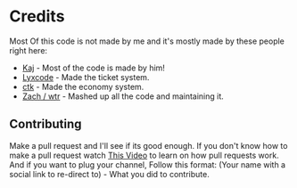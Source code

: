 # Credits

Most Of this code is not made by me and it's mostly made by these people right here:

- [Kaj](https://www.youtube.com/channel/UCFKUcd-SVL0CneGDZ7AbKQw) - Most of the code is made by him!
- [Lyxcode](https://www.youtube.com/c/Lyxcode) - Made the ticket system.
- [ctk](https://www.youtube.com/@ctk_warrior) - Made the economy system.
- [Zach / wtr](https://solo.to/wtr) - Mashed up all the code and maintaining it.

## Contributing

Make a pull request and I'll see if its good enough. If you don't know how to make a pull request watch [This Video](https://www.youtube.com/watch?v=HbSjyU2vf6Y) to learn on how pull requests work. And if you want to plug your channel, Follow this format: (Your name with a social link to re-direct to) - What you did to contribute.
